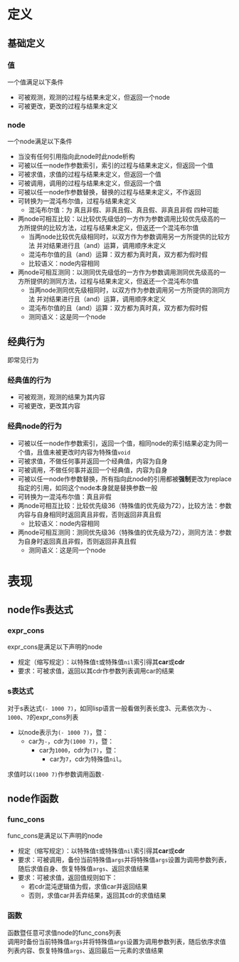 # 定义  

## 基础定义  
### 值  
一个值满足以下条件  
- 可被观测，观测的过程与结果未定义，但返回一个node  
- 可被更改，更改的过程与结果未定义  

### node  
一个node满足以下条件  
- 当没有任何引用指向此node时此node析构  
- 可被以任一node作参数索引，索引的过程与结果未定义，但返回一个值  
- 可被求值，求值的过程与结果未定义，但返回一个值  
- 可被调用，调用的过程与结果未定义，但返回一个值  
- 可被以任一node作参数替换，替换的过程与结果未定义，不作返回  
- 可转换为一混沌布尔值，过程与结果未定义  
  * 混沌布尔值：为 真且非假、非真且假、真且假、非真且非假 四种可能  
- 两node可相互比较：以比较优先级低的一方作为参数调用比较优先级高的一方所提供的比较方法，过程与结果未定义，但返还一个混沌布尔值  
  * 当两node比较优先级相同时，以双方作为参数调用另一方所提供的比较方法 并对结果进行且（and）运算，调用顺序未定义  
  * 混沌布尔值的且（and）运算：双方都为真时真，双方都为假时假  
  * 比较语义：node内容相同  
- 两node可相互测同：以测同优先级低的一方作为参数调用测同优先级高的一方所提供的测同方法，过程与结果未定义，但返还一个混沌布尔值  
  * 当两node测同优先级相同时，以双方作为参数调用另一方所提供的测同方法 并对结果进行且（and）运算，调用顺序未定义  
  * 混沌布尔值的且（and）运算：双方都为真时真，双方都为假时假  
  * 测同语义：这是同一个node  

## 经典行为  
即常见行为  

### 经典值的行为  
- 可被观测，观测的结果为其内容  
- 可被更改，更改其内容  

### 经典node的行为  
- 可被以任一node作参数索引，返回一个值，相同node的索引结果必定为同一个值，且值未被更改时内容为特殊值`void`  
- 可被求值，不做任何事并返回一个经典值，内容为自身  
- 可被调用，不做任何事并返回一个经典值，内容为自身  
- 可被以任一node作参数替换，所有指向此node的引用都被**强制**更改为replace指定的引用，如同这个node本身就是替换参数一般  
- 可转换为一混沌布尔值：真且非假  
- 两node可相互比较：比较优先级36（特殊值的优先级为72），比较方法：参数内容与自身相同时返回真且非假，否则返回非真且假  
  * 比较语义：node内容相同  
- 两node可相互测同：测同优先级36（特殊值的优先级为72），测同方法：参数为自身时返回真且非假，否则返回非真且假  
  * 测同语义：这是同一个node  

# 表现  

## node作s表达式  
### expr_cons  
expr_cons是满足以下声明的node  
- 规定（缩写规定）：以特殊值`t`或特殊值`nil`索引得其**car**或**cdr**  
- 要求：可被求值，返回以其cdr作参数列表调用car的结果  
### s表达式  
对于s表达式`(- 1000 7)`，如同lisp语言一般看做列表长度3、元素依次为`-`、`1000`、`7`的expr_cons列表  
* 以node表示为`(- 1000 7)`，暨：  
  - car为`-`，cdr为`(1000 7)`，暨：  
    * car为`1000`，cdr为`(7)`，暨：  
      - car为`7`，cdr为特殊值`nil`。  

求值时以`(1000 7)`作参数调用函数`-`  

## node作函数  
### func_cons  
func_cons是满足以下声明的node  
- 规定（缩写规定）：以特殊值`t`或特殊值`nil`索引得其**car**或**cdr**  
- 要求：可被调用，备份当前特殊值`args`并将特殊值`args`设置为调用参数列表，随后求值自身、恢复特殊值`args`、返回求值结果  
- 要求：可被求值，返回值规则如下：
  * 若cdr混沌逻辑值为假，求值car并返回结果  
  * 否则，求值car并丢弃结果，返回其cdr的求值结果  
### 函数  
函数暨任意可求值node的func_cons列表  
调用时备份当前特殊值`args`并将特殊值`args`设置为调用参数列表，随后依序求值列表内容、恢复特殊值`args`、返回最后一元素的求值结果  
